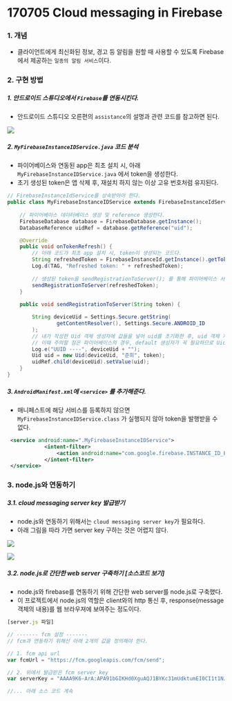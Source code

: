 # 170705 Cloud messaging in Firebase

### 1. 개념

- 클라이언트에게 최신화된 정보, 경고 등 알림을 원할 때 사용할 수 있도록 Firebase에서 제공하는 `일종의 알림 서비스`이다.



### 2. 구현 방법

##### 1. 안드로이드 스튜디오에서 `Firebase`를 연동시킨다.

- 안드로이드 스튜디오 오른편의 `assistance`의 설명과 관련 코드를 참고하면 된다.

![](https://ws2.sinaimg.cn/large/006tKfTcgy1fh9fpo9to4j31kw0zk1cn.jpg)



##### 2. `MyFirebaseInstanceIDService.java` 코드 분석

-  파이어베이스와 연동된 app은 최초 설치 시, 아래 `MyFirebaseInstanceIDService.java` 에서 token을 생성한다. 
-  초기 생성된 token은 앱 삭제 후, 재설치 하지 않는 이상 고유 번호처럼 유지된다. 

```java
// FirebaseInstanceIdService를 상속받아야 한다. 
public class MyFirebaseInstanceIDService extends FirebaseInstanceIdService {
	
  	// 파이어베이스 데이터베이스 생성 및 reference 생성한다. 
    FirebaseDatabase database = FirebaseDatabase.getInstance();
    DatabaseReference uidRef = database.getReference("uid");

    @Override
    public void onTokenRefresh() {
        // 아래 코드가 최초 app 설치 시, token이 생성되는 코드다.
        String refreshedToken = FirebaseInstanceId.getInstance().getToken();
        Log.d(TAG, "Refreshed token: " + refreshedToken);
      
        // 생성된 token을 sendRegistrationToServer(); 를 통해 파이어베이스 서버로 전송한다.
        sendRegistrationToServer(refreshedToken);
    }
  
    public void sendRegistrationToServer(String token) {

        String deviceUid = Settings.Secure.getString(
                getContentResolver(), Settings.Secure.ANDROID_ID
        );
      	// 내가 작성한 Uid 객체 생성자에 값들을 넣어 uid를 초기화한 후, uid 객체 자체를 파이어베이스 서버로 보낸다. 
      	// 이때 주의할 점은 파이어베이스의 경우, default 생성자가 꼭 필요하므로 Uid.class에 꼭 작성해준다.
        Log.e("UUID ----", deviceUid + "");
        Uid uid = new Uid(deviceUid, "준희", token);
        uidRef.child(deviceUid).setValue(uid);
    }
}
```



##### 3. `AndroidManifest.xml`에 `<service>` 를 추가해준다.

- 매니페스트에 해당 서비스를 등록하지 않으면 `MyFirebaseInstanceIDService.class` 가 실행되지 않아 token을 발행받을 수 없다.

```xml
 <service android:name=".MyFirebaseInstanceIDService">
            <intent-filter>
                <action android:name="com.google.firebase.INSTANCE_ID_EVENT" />
            </intent-filter>
 </service>
```



### 3. node.js와 연동하기

##### 3.1. cloud messaging server key 발급받기

- node.js와 연동하기 위해서는 `cloud messaging server key`가 필요하다.
- 아래 그림을 따라 가면 server key 구하는 것은 어렵지 않다.

![](https://ws2.sinaimg.cn/large/006tKfTcgy1fh9fqs9xdyj311y0lcwic.jpg)

![](https://ws2.sinaimg.cn/large/006tKfTcgy1fh9fr5ewwhj311y0lcwir.jpg)

##### 3.2. node.js로 간단한 web server 구축하기 [소스코드 보기]

- node.js와 firebase를 연동하기 위해 간단한 web server를 node.js로 구축했다.
- 이 프로젝트에서 node.js의 역할은 client와의 http 통신 후, response(message 객체의 내용)를 웹 브라우져에 보여주는 정도이다.

```javascript
[server.js 파일]

// ------- fcm 설정 -------
// fcm과 연동하기 위해선 아래 2개의 값을 정의해야 한다.

// 1. fcm api url
var fcmUrl = "https://fcm.googleapis.com/fcm/send"; 

// 2. 위에서 발급받은 fcm server key
var serverKey = "AAAA9K6-ArA:APA91bGIKHd0XguAQJ1BYKc31mUdktumEI0CI1t1NJhkBFxNO8Zp9ruHj7O5tLXqSVFWo7T5X9P848LrZdwlhwtwjBw0kiUxSAg69XBm8ym1O_kWkSc3ainkaTjtDpZaZyQSnmXJubST";

//... 아래 소스 코드 계속 

```

